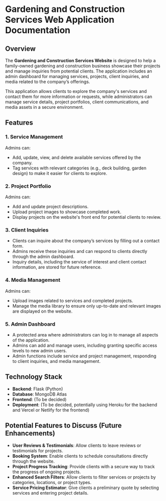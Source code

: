 # Gardening and Construction Services Web Application Documentation

## Overview

The **Gardening and Construction Services Website** is designed to help a family-owned gardening and construction business showcase their projects and manage inquiries from potential clients. The application includes an admin dashboard for managing services, projects, client inquiries, and media related to the company’s offerings.

This application allows clients to explore the company's services and contact them for more information or requests, while administrators can manage service details, project portfolios, client communications, and media assets in a secure environment.

## Features

### 1. **Service Management**

Admins can:

- Add, update, view, and delete available services offered by the company.
- Tag services with relevant categories (e.g., deck building, garden design) to make it easier for clients to explore.

### 2. **Project Portfolio**

Admins can:

- Add and update project descriptions.
- Upload project images to showcase completed work.
- Display projects on the website's front end for potential clients to review.

### 3. **Client Inquiries**

- Clients can inquire about the company’s services by filling out a contact form.
- Admins receive these inquiries and can respond to clients directly through the admin dashboard.
- Inquiry details, including the service of interest and client contact information, are stored for future reference.

### 4. **Media Management**

Admins can:

- Upload images related to services and completed projects.
- Manage the media library to ensure only up-to-date and relevant images are displayed on the website.

### 5. **Admin Dashboard**

- A protected area where administrators can log in to manage all aspects of the application.
- Admins can add and manage users, including granting specific access levels to new admin users.
- Admin functions include service and project management, responding to client inquiries, and media management.

## Technology Stack

- **Backend**: Flask (Python)
- **Database**: MongoDB Atlas
- **Frontend**: (To be decided)
- **Deployment**: (To be decided, potentially using Heroku for the backend and Vercel or Netlify for the frontend)

## Potential Features to Discuss (Future Enhancements)

- **User Reviews & Testimonials**: Allow clients to leave reviews or testimonials for projects.
- **Booking System**: Enable clients to schedule consultations directly through the website.
- **Project Progress Tracking**: Provide clients with a secure way to track the progress of ongoing projects.
- **Enhanced Search Filters**: Allow clients to filter services or projects by categories, locations, or project types.
- **Service Pricing Estimator**: Give clients a preliminary quote by selecting services and entering project details.

<!-- # Gardening and Construction Services Website

A professional web application for a gardening and construction business that offers various services such as deck building and garden design. This application includes an admin dashboard for managing services, projects, client inquiries, and media.

## Project Overview

This project is designed to help a family-owned gardening and construction business manage their services and portfolio while allowing potential clients to inquire about services. The application includes an admin interface where services and projects can be managed.

### Features

- **Service Management**: Admins can add, update, view, and delete services.
- **Project Portfolio**: Admins can manage projects and showcase them on the frontend.
- **Client Inquiries**: Clients can contact the business through a form, and inquiries are stored for the admin to respond.
- **Media Management**: Admins can upload and manage images related to services and projects.
- **Admin Dashboard**: A protected dashboard for admin users to manage the entire application.

### Technology Stack

- **Backend**: Flask (Python)
- **Database**: MongoDB Atlas
- **Frontend**: (To be decided)
- **Deployment**: (To be decided, but likely Heroku for the backend and Vercel or Netlify for the frontend) -->
